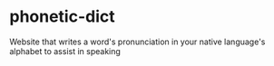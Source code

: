 # phonetic-dict
Website that writes a word's pronunciation in your native language's alphabet to assist in speaking
